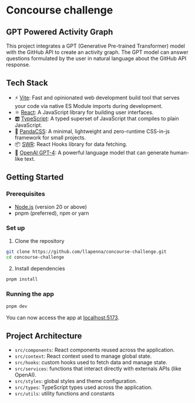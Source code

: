 # Concourse challenge

## GPT Powered Activity Graph

This project integrates a GPT (Generative Pre-trained Transformer) model with the GitHub API to create an activity graph. The GPT model can answer questions formulated by the user in natural language about the GitHub API response.

## Tech Stack

- ⚡ [Vite](https://vitejs.dev/): Fast and opinionated web development build tool that serves your code via native ES Module imports during development.
- ⚛️ [React](https://reactjs.org/): A JavaScript library for building user interfaces.
- 🆎 [TypeScript](https://www.typescriptlang.org/): A typed superset of JavaScript that compiles to plain JavaScript.
- 🐼 [PandaCSS](https://panda-css.com/): A minimal, lightweight and zero-runtime CSS-in-js framework for small projects.
- 📦 [SWR](https://swr.vercel.app/): React Hooks library for data fetching.
- 🤖 [OpenAI GPT-4](https://platform.openai.com/docs): A powerful language model that can generate human-like text.

## Getting Started

### Prerequisites

- [Node.js](https://nodejs.org/en) (version 20 or above)
- pnpm (preferred), npm or yarn

### Set up

1. Clone the repository

```bash
git clone https://github.com/llapenna/concourse-challenge.git
cd concourse-challenge
```

2. Install dependencies

```bash
pnpm install
```

### Running the app

``` bash
pnpm dev
```

You can now access the app at [localhost:5173](http://localhost:5173).

## Project Architecture

- `src/components`: React components reused across the application.
- `src/context`: React context used to manage global state.
- `src/hooks`: custom hooks used to fetch data and manage state.
- `src/services`: functions that interact directly with externals APIs (like OpenAI).
- `src/styles`: global styles and theme configuration.
- `src/types`: TypeScript types used across the application.
- `src/utils`: utility functions and constants
